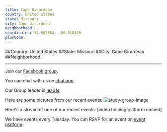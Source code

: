 ```yaml
---
title: Cape Girardeau
country: United States
state: Missouri
city: Cape Girardeau
neighborhood: 
coordinates: 37.305884, -89.518148
plusCode:
---
```


##Country: United States
##State: Missouri
##City: Cape Girardeau
##Neighborhood: 
*****
Join our [Facebook group](https://www.facebook.com/groups/free.code.camp.cape.girardeau).

You can chat with us on [chat app]().

Our Group leader is [leader]()

Here are some pictures from our recent events:
![study-group-image]()

Here's a stream of one of our recent events:
[video hosting platform embed]

We have events every Tuesday. You can RSVP for an event on [event platform]().
